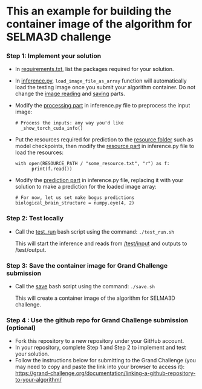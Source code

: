 # This an example for building the container image of the algorithm for SELMA3D challenge

### Step 1: Implement your solution  
* In [requirements.txt](requirements.txt), list the packages required for your solution.
* In [inference.py](inference.py), `load_image_file_as_array` function will automatically load the testing image once you submit your algorithm container. Do not change the [image reading](inference.py#L33) and [saving](inference.py#L47) parts.
  
* Modify the [processing part](inference.py#L38) in inference.py file to preprocess the input image:
  ```
  # Process the inputs: any way you'd like
    _show_torch_cuda_info()
  ```
* Put the resources required for prediction to the [resource folder](resources) such as model checkpoints, then modify the [resource part](inference.py#L41) in inference.py file to load the resources:
  ```
  with open(RESOURCE_PATH / "some_resource.txt", "r") as f:
        print(f.read())
  ```
* Modify the [prediction part](inference.py#L44) in inference.py file, replacing it with your solution to make a prediction for the loaded image array:
  ```
  # For now, let us set make bogus predictions
  biological_brain_structure = numpy.eye(4, 2)
  ```
### Step 2: Test locally
* Call the [test_run](test_run.sh) bash script using the command:
        ```./test_run.sh```

  This will start the inference and reads from [/test/input](/test/input) and outputs to /test/output.
### Step 3: Save the container image for Grand Challenge submission
*  Call the [save](save.sh) bash script using the command:
        ```./save.sh```

   This will create a container image of the algorithm for SELMA3D challenge.
### Step 4 : Use the github repo for Grand Challenge submission (optional) 
*  Fork this repository to a new repository under your GitHub account.
*  In your repository, complete Step 1 and Step 2 to implement and test your solution.
*  Follow the instructions below for submitting to the Grand Challenge (you may need to copy and paste the link into your browser to access it):
   https://grand-challenge.org/documentation/linking-a-github-repository-to-your-algorithm/

   
